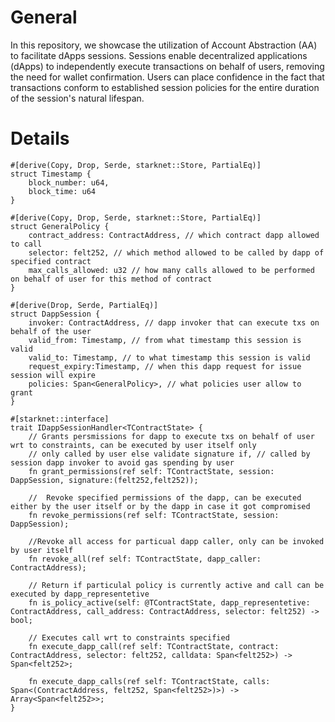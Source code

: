 # General 

In this repository, we showcase the utilization of Account Abstraction (AA) to facilitate dApps sessions. Sessions enable decentralized applications (dApps) to independently execute transactions on behalf of users, removing the need for wallet confirmation. Users can place confidence in the fact that transactions conform to established session policies for the entire duration of the session's natural lifespan.


# Details
```
#[derive(Copy, Drop, Serde, starknet::Store, PartialEq)]
struct Timestamp {
    block_number: u64,
    block_time: u64
}
```
```
#[derive(Copy, Drop, Serde, starknet::Store, PartialEq)]
struct GeneralPolicy {
    contract_address: ContractAddress, // which contract dapp allowed to call
    selector: felt252, // which method allowed to be called by dapp of specified contract
    max_calls_allowed: u32 // how many calls allowed to be performed on behalf of user for this method of contract
}
```
```
#[derive(Drop, Serde, PartialEq)]
struct DappSession {
    invoker: ContractAddress, // dapp invoker that can execute txs on behalf of the user
    valid_from: Timestamp, // from what timestamp this session is valid 
    valid_to: Timestamp, // to what timestamp this session is valid
    request_expiry:Timestamp, // when this dapp request for issue session will expire
    policies: Span<GeneralPolicy>, // what policies user allow to grant
}
```
```
#[starknet::interface]
trait IDappSessionHandler<TContractState> {
    // Grants persmissions for dapp to execute txs on behalf of user wrt to constraints, can be executed by user itself only
    // only called by user else validate signature if, // called by session dapp invoker to avoid gas spending by user 
    fn grant_permissions(ref self: TContractState, session: DappSession, signature:(felt252,felt252)); 
    
    //  Revoke specified permissions of the dapp, can be executed either by the user itself or by the dapp in case it got compromised
    fn revoke_permissions(ref self: TContractState, session: DappSession);

    //Revoke all access for particual dapp caller, only can be invoked by user itself
    fn revoke_all(ref self: TContractState, dapp_caller: ContractAddress); 
    
    // Return if particulal policy is currently active and call can be executed by dapp_representetive
    fn is_policy_active(self: @TContractState, dapp_representetive: ContractAddress, call_address: ContractAddress, selector: felt252) -> bool;

    // Executes call wrt to constraints specified
    fn execute_dapp_call(ref self: TContractState, contract: ContractAddress, selector: felt252, calldata: Span<felt252>) -> Span<felt252>;

    fn execute_dapp_calls(ref self: TContractState, calls: Span<(ContractAddress, felt252, Span<felt252>)>) -> Array<Span<felt252>>;
}
```


